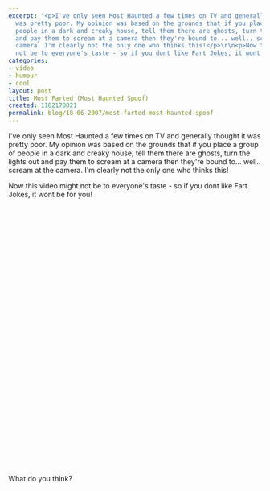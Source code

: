 ```yaml
---
excerpt: "<p>I've only seen Most Haunted a few times on TV and generally thought it
  was pretty poor. My opinion was based on the grounds that if you place a group of
  people in a dark and creaky house, tell them there are ghosts, turn the lights out
  and pay them to scream at a camera then they're bound to... well.. scream at the
  camera. I'm clearly not the only one who thinks this!</p>\r\n<p>Now this video might
  not be to everyone's taste - so if you dont like Fart Jokes, it wont be for you!</p>"
categories:
- video
- humour
- cool
layout: post
title: Most Farted (Most Haunted Spoof)
created: 1182178021
permalink: blog/18-06-2007/most-farted-most-haunted-spoof
---
```

<p>I've only seen Most Haunted a few times on TV and generally thought it was pretty poor. My opinion was based on the grounds that if you place a group of people in a dark and creaky house, tell them there are ghosts, turn the lights out and pay them to scream at a camera then they're bound to... well.. scream at the camera. I'm clearly not the only one who thinks this!</p>
<p>Now this video might not be to everyone's taste - so if you dont like Fart Jokes, it wont be for you!</p>
<div><object width="570" height="850">
<param value="http://www.youtube.com/v/bT8Su44TXy8" name="movie" />
<param value="transparent" name="wmode" /><embed width="570" height="520" wmode="transparent" type="application/x-shockwave-flash" src="http://www.youtube.com/v/bT8Su44TXy8"></embed></object></div>
<p>What do you think?</p>
